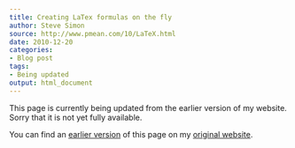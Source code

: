 ```yaml
---
title: Creating LaTex formulas on the fly
author: Steve Simon
source: http://www.pmean.com/10/LaTeX.html
date: 2010-12-20
categories:
- Blog post
tags:
- Being updated
output: html_document
---
```


This page is currently being updated from the earlier version of my website. Sorry that it is not yet fully available.

<!---More--->

You can find an [earlier version][sim1] of this page on my [original website][sim2].

[sim1]: http://www.pmean.com/10/LaTeX.html
[sim2]: http://www.pmean.com/original_site.html
